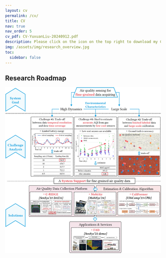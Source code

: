 ```yaml
---
layout: cv
permalink: /cv/
title: CV
nav: true
nav_order: 5
cv_pdf: CV-YuxuanLiu-20240912.pdf
description: Please click on the icon on the top right to download my CV (Updated 2024.09), and my research roadmap is shown as follows.
img: /assets/img/research_overview.jpg
toc:
  sidebar: false
---
```


## Research Roadmap

![Research Roadmap Image](/assets/img/research_overview.jpg)
